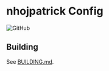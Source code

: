 # nhojpatrick Config

![GitHub](https://img.shields.io/github/license/nhojpatrick/nhojpatrick-config?style=plastic)

## Building

See [BUILDING.md](./BUILDING.md).
